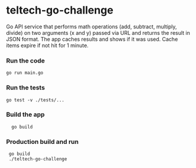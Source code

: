 # teltech-go-challenge

Go API service that performs math operations (add, subtract, multiply, divide) on two arguments (x and y) 
passed via URL and returns the result in JSON format.
The app caches results and shows if it was used. Cache items expire if not hit for 1 minute. 

### Run the code
```shell
go run main.go
```

### Run the tests
```shell
go test -v ./tests/...
```

### Build the app
```shell
  go build
```

### Production build and run
```shell
 go build
 ./teltech-go-challenge
```